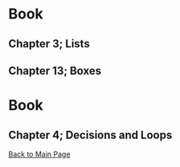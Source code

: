 # Book
## Chapter 3; Lists

## Chapter 13; Boxes

# Book
## Chapter 4; Decisions and Loops

[Back to Main Page](https://github.com/plaurion1989/reading-notes/blob/main/README.md)